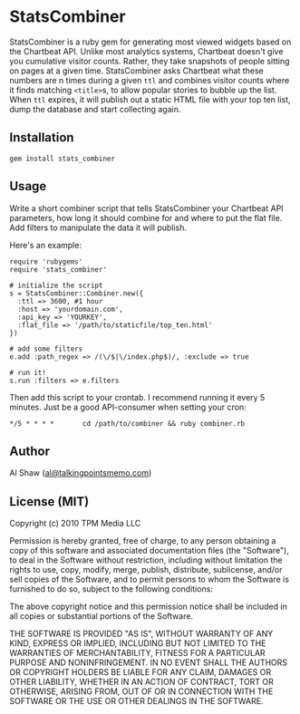 # StatsCombiner

StatsCombiner is a ruby gem for generating most viewed widgets based on the Chartbeat API. Unlike most analytics systems, Chartbeat doesn't give you cumulative visitor counts. Rather, they take snapshots of people sitting on pages at a given time. StatsCombiner asks Chartbeat what these numbers are n times during a given `ttl` and combines visitor counts where it finds matching `<title>`s, to allow popular stories to bubble up the list. When `ttl` expires, it will publish out a static HTML file with your top ten list, dump the database and start collecting again.

## Installation

`gem install stats_combiner`

## Usage

Write a short combiner script that tells StatsCombiner your Chartbeat API parameters, how long it should combine for and where to put the flat file. Add filters to manipulate the data it will publish. 

Here's an example:

    require 'rubygems'
    require 'stats_combiner'
    
    # initialize the script
    s = StatsCombiner::Combiner.new({
      :ttl => 3600, #1 hour
      :host => 'yourdomain.com',
      :api_key => 'YOURKEY',
      :flat_file => '/path/to/staticfile/top_ten.html'
    })
        
    # add some filters
    e.add :path_regex => /(\/$|\/index.php$)/, :exclude => true
    
    # run it!
    s.run :filters => e.filters

Then add this script to your crontab. I recommend running it every 5 minutes. Just be a good API-consumer when setting your cron:

    */5 * * * *       cd /path/to/combiner && ruby combiner.rb

## Author

Al Shaw (al@talkingpointsmemo.com)

## License (MIT)

Copyright (c) 2010 TPM Media LLC

Permission is hereby granted, free of charge, to any person obtaining a copy of this software and associated documentation files (the "Software"), to deal in the Software without restriction, including without limitation the rights to use, copy, modify, merge, publish, distribute, sublicense, and/or sell copies of the Software, and to permit persons to whom the Software is furnished to do so, subject to the following conditions:

The above copyright notice and this permission notice shall be included in all copies or substantial portions of the Software.

THE SOFTWARE IS PROVIDED "AS IS", WITHOUT WARRANTY OF ANY KIND, EXPRESS OR IMPLIED, INCLUDING BUT NOT LIMITED TO THE WARRANTIES OF MERCHANTABILITY, FITNESS FOR A PARTICULAR PURPOSE AND NONINFRINGEMENT. IN NO EVENT SHALL THE AUTHORS OR COPYRIGHT HOLDERS BE LIABLE FOR ANY CLAIM, DAMAGES OR OTHER LIABILITY, WHETHER IN AN ACTION OF CONTRACT, TORT OR OTHERWISE, ARISING FROM, OUT OF OR IN CONNECTION WITH THE SOFTWARE OR THE USE OR OTHER DEALINGS IN THE SOFTWARE.